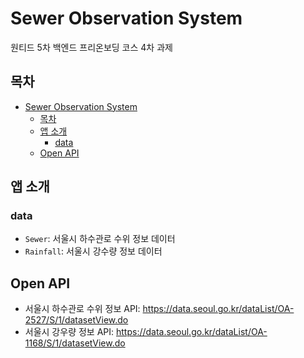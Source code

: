 # Sewer Observation System

원티드 5차 백엔드 프리온보딩 코스 4차 과제

## 목차
- [Sewer Observation System](#sewer-observation-system)
  - [목차](#목차)
  - [앱 소개](#앱-소개)
    - [data](#data)
  - [Open API](#open-api)

## 앱 소개

### data

- `Sewer`: 서울시 하수관로 수위 정보 데이터
- `Rainfall`: 서울시 강수량 정보 데이터

## Open API

- 서울시 하수관로 수위 정보 API: https://data.seoul.go.kr/dataList/OA-2527/S/1/datasetView.do
- 서울시 강우량 정보 API: https://data.seoul.go.kr/dataList/OA-1168/S/1/datasetView.do
